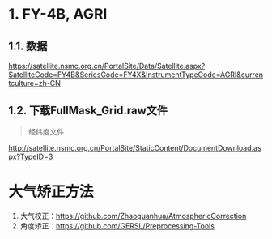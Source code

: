 # 1. FY-4B, AGRI


## 1.1. 数据
<https://satellite.nsmc.org.cn/PortalSite/Data/Satellite.aspx?SatelliteCode=FY4B&SeriesCode=FY4X&InstrumentTypeCode=AGRI&currentculture=zh-CN>

## 1.2. 下载FullMask_Grid.raw文件
> 经纬度文件

<http://satellite.nsmc.org.cn/PortalSite/StaticContent/DocumentDownload.aspx?TypeID=3>

# 大气矫正方法

1. 大气校正：<https://github.com/Zhaoguanhua/AtmosphericCorrection>
2. 角度矫正：<https://github.com/GERSL/Preprocessing-Tools>
